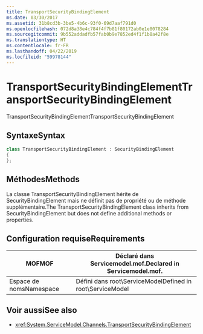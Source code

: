 ```yaml
---
title: TransportSecurityBindingElement
ms.date: 03/30/2017
ms.assetid: 31b8cd3b-3be5-4b6c-93f0-69d7aaf791d0
ms.openlocfilehash: 072d8a38e4c784f4f7b81f80172ab0e1e8078284
ms.sourcegitcommit: 9b552addadfb57fab0b9e7852ed4f1f1b8a42f8e
ms.translationtype: HT
ms.contentlocale: fr-FR
ms.lasthandoff: 04/22/2019
ms.locfileid: "59978144"
---
```

# <a name="transportsecuritybindingelement"></a><span data-ttu-id="33cd8-102">TransportSecurityBindingElement</span><span class="sxs-lookup"><span data-stu-id="33cd8-102">TransportSecurityBindingElement</span></span>
<span data-ttu-id="33cd8-103">TransportSecurityBindingElement</span><span class="sxs-lookup"><span data-stu-id="33cd8-103">TransportSecurityBindingElement</span></span>  
  
## <a name="syntax"></a><span data-ttu-id="33cd8-104">Syntaxe</span><span class="sxs-lookup"><span data-stu-id="33cd8-104">Syntax</span></span>  
  
```csharp
class TransportSecurityBindingElement : SecurityBindingElement  
{  
};  
```  
  
## <a name="methods"></a><span data-ttu-id="33cd8-105">Méthodes</span><span class="sxs-lookup"><span data-stu-id="33cd8-105">Methods</span></span>  
 <span data-ttu-id="33cd8-106">La classe TransportSecurityBindingElement hérite de SecurityBindingElement mais ne définit pas de propriété ou de méthode supplémentaire.</span><span class="sxs-lookup"><span data-stu-id="33cd8-106">The TransportSecurityBindingElement class inherits from SecurityBindingElement but does not define additional methods or properties.</span></span>  
  
## <a name="requirements"></a><span data-ttu-id="33cd8-107">Configuration requise</span><span class="sxs-lookup"><span data-stu-id="33cd8-107">Requirements</span></span>  
  
|<span data-ttu-id="33cd8-108">MOF</span><span class="sxs-lookup"><span data-stu-id="33cd8-108">MOF</span></span>|<span data-ttu-id="33cd8-109">Déclaré dans Servicemodel.mof.</span><span class="sxs-lookup"><span data-stu-id="33cd8-109">Declared in Servicemodel.mof.</span></span>|  
|---------|-----------------------------------|  
|<span data-ttu-id="33cd8-110">Espace de noms</span><span class="sxs-lookup"><span data-stu-id="33cd8-110">Namespace</span></span>|<span data-ttu-id="33cd8-111">Défini dans root\ServiceModel</span><span class="sxs-lookup"><span data-stu-id="33cd8-111">Defined in root\ServiceModel</span></span>|  
  
## <a name="see-also"></a><span data-ttu-id="33cd8-112">Voir aussi</span><span class="sxs-lookup"><span data-stu-id="33cd8-112">See also</span></span>

- <xref:System.ServiceModel.Channels.TransportSecurityBindingElement>
